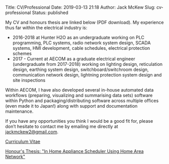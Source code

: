 Title: CV/Professional
Date: 2019-03-13 21:18
Author: Jack McKew
Slug: cv-professional
Status: published

My CV and honours thesis are linked below (PDF download). My experience thus far within the electrical industry is:

-   2016-2018 at Hunter H2O as an undergraduate working on PLC programming, PLC systems, radio network system design, SCADA systems, HMI development, cable schedules, electrical protection schemes
-   2017 - Current at AECOM as a graduate electrical engineer (undergraduate from 2017-2018) working on lighting design, reticulation design, earthing system design, switchboard/switchroom design, communication network design, lightning protection system design and site inspections

Within AECOM, I have also developed several in-house automated data workflows (preparing, visualizing and summarising data sets) software within Python and packaging/distributing software across multiple offices (even made it to Japan!) along with support and documentation maintenance.

If you have any opportunities you think I would be a good fit for, please don’t hesitate to contact me by emailing me directly at <jackmckew2@gmail.com>.

[Curriculum Vitae]({attach}/files/JackMcKewResumeTranscript.pdf)

[Honour's Thesis: "In Home Appliance Scheduler Using Home Area Network"]({attach}/files/Final_Year_Project_Part_B.pdf)